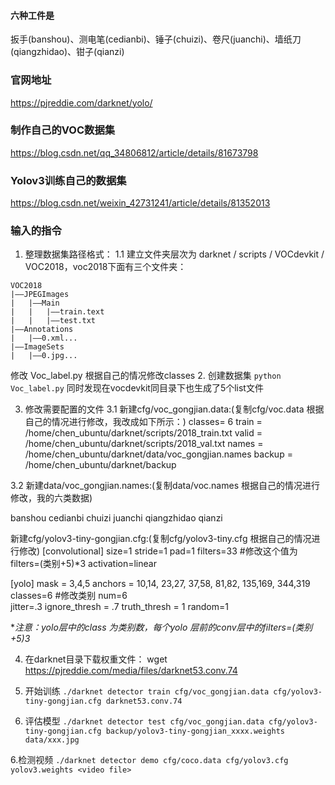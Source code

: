 #### 六种工件是
扳手(banshou)、测电笔(cedianbi)、锤子(chuizi)、卷尺(juanchi)、墙纸刀(qiangzhidao)、钳子(qianzi)

### 官网地址
https://pjreddie.com/darknet/yolo/

### 制作自己的VOC数据集
https://blog.csdn.net/qq_34806812/article/details/81673798


### Yolov3训练自己的数据集
https://blog.csdn.net/weixin_42731241/article/details/81352013

### 输入的指令

1. 整理数据集路径格式：
1.1 建立文件夹层次为 darknet / scripts / VOCdevkit / VOC2018，voc2018下面有三个文件夹：

```
VOC2018
|——JPEGImages
|   |——Main
|   |   |——train.text
|   |   |——test.txt
|——Annotations
|   |——0.xml...
|——ImageSets
|   |——0.jpg...

```
修改 Voc_label.py
根据自己的情况修改classes
2. 创建数据集
`python Voc_label.py`
同时发现在vocdevkit同目录下也生成了5个list文件

3. 修改需要配置的文件
3.1 新建cfg/voc_gongjian.data:(复制cfg/voc.data 根据自己的情况进行修改，我改成如下所示：)
classes= 6
train  = /home/chen_ubuntu/darknet/scripts/2018_train.txt
valid  = /home/chen_ubuntu/darknet/scripts/2018_val.txt
names = /home/chen_ubuntu/darknet/data/voc_gongjian.names
backup = /home/chen_ubuntu/darknet/backup

3.2 新建data/voc_gongjian.names:(复制data/voc.names 根据自己的情况进行修改，我的六类数据)

banshou
cedianbi
chuizi
juanchi
qiangzhidao
qianzi

新建cfg/yolov3-tiny-gongjian.cfg:(复制cfg/yolov3-tiny.cfg 根据自己的情况进行修改)
[convolutional]
size=1
stride=1
pad=1
filters=33  #修改这个值为filters=(类别+5)*3
activation=linear



[yolo]
mask = 3,4,5
anchors = 10,14,  23,27,  37,58,  81,82,  135,169,  344,319
classes=6   #修改类别
num=6     
jitter=.3
ignore_thresh = .7
truth_thresh = 1
random=1


**注意：yolo层中的class 为类别数，每个yolo 层前的conv层中的filters=(类别+5)*3**

4. 在darknet目录下载权重文件：
wget https://pjreddie.com/media/files/darknet53.conv.74


4. 开始训练
`./darknet detector train cfg/voc_gongjian.data cfg/yolov3-tiny-gongjian.cfg darknet53.conv.74`

5. 评估模型
`./darknet detector test cfg/voc_gongjian.data cfg/yolov3-tiny-gongjian.cfg backup/yolov3-tiny-gongjian_xxxx.weights data/xxx.jpg `

6.检测视频
`./darknet detector demo cfg/coco.data cfg/yolov3.cfg yolov3.weights <video file>`


